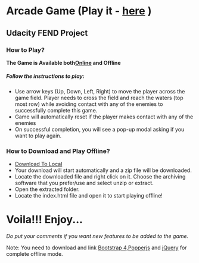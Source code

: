 <h1>Arcade Game (Play it - <a href="https://prateek-tewari.github.io/frontend-nanodegree-arcade-game/" target="_blank">here</a> )</h1>
<h2>Udacity FEND Project</h2>
<h3>How to Play?</h3>
<strong>The Game is Available both<a href="https://prateek-tewari.github.io/frontend-nanodegree-arcade-game/" target="_blank">Online</a> and Offline</strong><br>
<h5>Follow the instructions to play:</h5>
<ul><li>Use arrow keys (Up, Down, Left, Right) to move the player across the game field. Player needs to cross the field and reach the waters (top most row) while avoiding contact with any of the enemies to successfully complete this game.</li>
 <li>Game will automatically reset if the player makes contact with any of the enemies</li>
 <li>On successful completion, you will see a pop-up modal asking if you want to play again.</li>
 </ul>
 <h3>How to Download and Play Offline?</h3>
 <ul>
 <li><a href="https://github.com/Prateek-Tewari/frontend-nanodegree-arcade-game/archive/master.zip">Download To Local</a></li>
 <li>Your download will start automatically and a zip file will be downloaded.</li>
 <li>Locate the downloaded file and right click on it. Choose the archiving software that you prefer/use and select unzip or extract.</li>
 <li>Open the extracted folder.</li>
 <li>Locate the index.html file and open it to start playing offline!</li>
 </ul>

<h1>Voila!!! Enjoy...</h1>

<i>Do put your comments if you want new features to be added to the game.</i>

Note: You need to download and link <a href="https://github.com/twbs/bootstrap/archive/v4.0.0.zip">Bootstrap 4</a>,<a href="https://cdnjs.cloudflare.com/ajax/libs/popper.js/1.12.9/umd/popper.min.js">Popperjs</a> and <a href="https://code.jquery.com/jquery-3.2.1.slim.min.js">jQuery</a> for complete offline mode.
